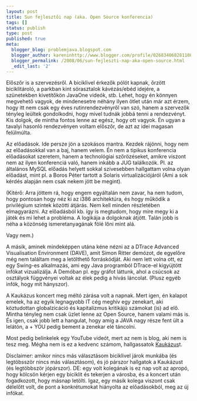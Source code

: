 ```yaml
---
layout: post
title: Sun fejlesztői nap (aka. Open Source konferencia)
tags: []
status: publish
type: post
published: true
meta:
  blogger_blog: problemjava.blogspot.com
  blogger_author: kareninhttp://www.blogger.com/profile/02683406828110839343noreply@blogger.com
  blogger_permalink: /2008/06/sun-fejleszti-nap-aka-open-source.html
  _edit_last: '2'
---
```

Előszőr is a szervezésről. A biciklivel érkezők pólót kapnak, őrzött
biciklitároló, a parkban kint sörasztalok kávézás/ebéd idejére, a szünetekben
kivetítőkön JavaOne videók, stb. Lehet, hogy én könnyen megvehető vagyok, de
mindenesetre néhány ilyen ötlet után már azt érzem, hogy itt nem csak egy éves
rutinrendezvényről van szó, hanem a szervezők tényleg leültek gondolkodni,
hogy mivel tudnák jobbá tenni a rendezvényt. Kis dolgok, de mintha fontos
lenne az egész, hogy ott vagyok. Én ugyan a tavalyi hasonló rendezvényen
voltam előszőr, de azt az idei magasan felülmúlta.

  
Az előadások. Ide persze jön a szokásos mantra. Kezdek rájönni, hogy nem az
előadásokkal van a baj, hanem velem. Én nem a tipikus konferencia előadásokat
szeretem, hanem a technológiai szőrözéseket, amikre viszont nem az ilyen
konferenciá való, hanem inkább a JUG találkozók. Pl. az általános MySQL
előadás helyett sokkal szívesebben hallgattam volna olyan előadást, mint pl. a
Boros Péter tartott a Solaris virtualizációjáról (Ami a sok kérdés alapján nem
csak nekem jött be megint).

  
(Kitérő: Arra jöttem rá, hogy engem egyáltalán nem zavar, ha nem tudom, hogy
pontosan hogy néz ki az i386 architektúra, és hogy működik a privilégium
szintek közötti átjárás. Nem kell minden részletében elmagyarázni. Az
előadásból kb. így is megtudom, hogy mire megy ki a játék és mi lehet a
probléma. A logikája a dolgoknak átjött. Talán jobb is néha a közönség
ismeretanyagának fölé lőni mint alá.

  
Vagy nem.)

  
A másik, aminek mindeképpen utána kéne nézni az a DTrace Advanced
Visualisation Environment (DAVE), amit Simon Ritter demózot, de egyelőre még
nem találtam meg a letölthető forráskódját. Aki nem lett volna ott, ez egy
Swing-es alkalmazás, ami egy Java programból DTrace-el kigyüjtött infókat
vizualizálja. A Demóban pl. egy gráfot láttunk, ahol a csúcsok az osztályok
függvényei voltak az élek pedig a hívás láncolat. (Plusz egyéb infók, hogy mit
hányszor).

  
A Kaukázus koncert meg méltó zárása volt a napnak. Mert igen, én kalapot
emelek, ha az egyik legnagyobb IT cég meghív egy zenekart, aki köztudottan
globalzicáció és kapitalizmus kritikájú számokat (is) ad elő. Mintha tényleg
nem csak üzlet lenne az Open Source, hanem valami más is. És igen, csak jobb
lett a hangulat, hogy amíg a JAVA nagy része fent ült a lelátón, a + YOU pedig
bement a zenekar elé táncolni.

  
Most pedig belinkelek egy YouTube videót, mert az nem is blog, aki nem is tesz
meg. Mégha nem is ez a kedvenc számom, hallgassatok
[Kaukázus](http://kaukazus.hu)t.

  

  
  
  
Disclaimer: amikor nincs más választásom biciklivel járok munkába (és
legtöbsször nincs más választásom), és jó párszor hallgatok a Kaukázust (és
legtöbbször jópárszor). DE: egy volt kolegának is ez nap volt az apropó, hogy
kölcsön kérjen egy biciklit és tekerjen a városba, és a koncert után
fogadkozott, hogy másnap letölti. Igaz, egy másik kolega viszont csak délelőtt
volt, de pont a konkrétumokat hiányolta az előadásokból, meg az új infókat.


